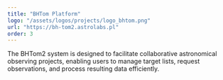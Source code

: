 ```yaml
---
title: "BHTom Platform"
logo: "/assets/logos/projects/logo_bhtom.png"
url: "https://bh-tom2.astrolabs.pl"
order: 3
---
```


The BHTom2 system is designed to facilitate collaborative astronomical observing projects, enabling users to manage target lists, request observations, and process resulting data efficiently.
